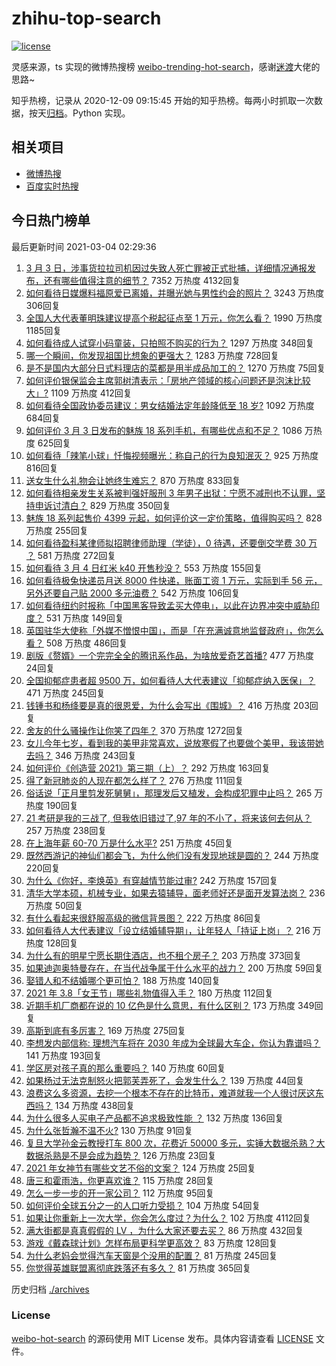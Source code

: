 # zhihu-top-search

[![license](https://img.shields.io/github/license/Arrackisarookie/zhihu-top-search)](https://github.com/Arrackisarookie/zhihu-top-search/blob/master/LICENSE)

灵感来源，ts 实现的微博热搜榜 [weibo-trending-hot-search](https://github.com/justjavac/weibo-trending-hot-search)，感谢[迷渡](https://github.com/justjavac)大佬的思路~

知乎热榜，记录从 2020-12-09 09:15:45 开始的知乎热榜。每两小时抓取一次数据，按天[归档](./archives)。Python 实现。

## 相关项目
+ [微博热搜](https://github.com/Arrackisarookie/weibo-hot-search)
+ [百度实时热搜](https://github.com/Arrackisarookie/baidu-hot-search)

## 今日热门榜单

<!-- Rank Begin -->

最后更新时间 2021-03-04 02:29:36

1. [3 月 3 日，涉事货拉拉司机因过失致人死亡罪被正式批捕，详细情况通报发布，还有哪些值得注意的细节？](https://www.zhihu.com/question/447340905) 7352 万热度 4132回复
1. [如何看待日媒爆料福原爱已离婚，并曝光她与男性约会的照片？](https://www.zhihu.com/question/447390190) 3243 万热度 306回复
1. [全国人大代表董明珠建议提高个税起征点至 1 万元，你怎么看？](https://www.zhihu.com/question/447327072) 1990 万热度 1185回复
1. [如何看待成人试穿小码童装，只拍照不购买的行为？](https://www.zhihu.com/question/447335739) 1297 万热度 348回复
1. [哪一个瞬间，你发现祖国比想象的更强大？](https://www.zhihu.com/question/446190780) 1283 万热度 728回复
1. [是不是国内大部分日式料理店的菜都是用半成品加工的？](https://www.zhihu.com/question/25686948) 1270 万热度 75回复
1. [如何评价银保监会主席郭树清表示：「房地产领域的核心问题还是泡沫比较大」?](https://www.zhihu.com/question/447159850) 1109 万热度 412回复
1. [如何看待全国政协委员建议：男女结婚法定年龄降低至 18 岁?](https://www.zhihu.com/question/447328679) 1092 万热度 684回复
1. [如何评价 3 月 3 日发布的魅族 18 系列手机，有哪些优点和不足？](https://www.zhihu.com/question/446900324) 1086 万热度 625回复
1. [如何看待「辣笔小球」忏悔视频曝光：称自己的行为良知泯灭？](https://www.zhihu.com/question/447109721) 925 万热度 816回复
1. [送女生什么礼物会让她终生难忘？](https://www.zhihu.com/question/22544804) 870 万热度 833回复
1. [如何看待相亲发生关系被判强奸服刑 3 年男子出狱：宁愿不减刑也不认罪，坚持申诉讨清白？](https://www.zhihu.com/question/447171735) 829 万热度 350回复
1. [魅族 18 系列起售价 4399 元起，如何评价这一定价策略，值得购买吗？](https://www.zhihu.com/question/447392215) 828 万热度 255回复
1. [如何看待盈科某律师拟招聘律师助理（学徒），0 待遇，还要倒交学费 30 万 ？](https://www.zhihu.com/question/447339532) 581 万热度 272回复
1. [如何看待 3 月 4 日红米 k40 开售秒没？](https://www.zhihu.com/question/447473364) 553 万热度 155回复
1. [如何看待极兔快递员月送 8000 件快递，账面工资 1 万元，实际到手 56 元，另外还要自己贴 2000 多元油费？](https://www.zhihu.com/question/446532924) 542 万热度 106回复
1. [如何看待纽约时报称「中国黑客导致孟买大停电」，以此在边界冲突中威胁印度？](https://www.zhihu.com/question/447177977) 531 万热度 149回复
1. [英国驻华大使称「外媒不憎恨中国」，而是「在充满诚意地监督政府」，你怎么看？](https://www.zhihu.com/question/447324266) 508 万热度 486回复
1. [剧版《赘婿》一个完完全全的腾讯系作品，为啥放爱奇艺首播?](https://www.zhihu.com/question/445133297) 477 万热度 24回复
1. [全国抑郁症患者超 9500 万，如何看待人大代表建议「抑郁症纳入医保」？](https://www.zhihu.com/question/447323933) 471 万热度 245回复
1. [钱锺书和杨绛要是真的很恩爱，为什么会写出《围城》？](https://www.zhihu.com/question/66753133) 416 万热度 203回复
1. [舍友的什么骚操作让你笑了四年？](https://www.zhihu.com/question/435608547) 370 万热度 1272回复
1. [女儿今年七岁，看到我的美甲非常喜欢，说放寒假了也要做个美甲，我该带她去吗？](https://www.zhihu.com/question/365264970) 346 万热度 243回复
1. [如何评价《创造营 2021》第三期（上）？](https://www.zhihu.com/question/447390738) 292 万热度 163回复
1. [得了新冠肺炎的人现在都怎么样了？](https://www.zhihu.com/question/395696795) 276 万热度 111回复
1. [俗话说「正月里剪发死舅舅」，那理发后又植发，会构成犯罪中止吗？](https://www.zhihu.com/question/446794004) 265 万热度 190回复
1. [21 考研是我的三战了, 但我依旧错过了,97 年的不小了，将来该何去何从？](https://www.zhihu.com/question/436934660) 257 万热度 238回复
1. [在上海年薪 60-70 万是什么水平?](https://www.zhihu.com/question/362585897) 251 万热度 45回复
1. [既然西游记的神仙们都会飞，为什么他们没有发现地球是圆的？](https://www.zhihu.com/question/443331582) 244 万热度 220回复
1. [为什么《你好，李焕英》有穿越情节能过审?](https://www.zhihu.com/question/443562316) 242 万热度 157回复
1. [清华大学本硕，机械专业，如果去猿辅导，面老师好还是面开发算法岗？](https://www.zhihu.com/question/445326907) 236 万热度 50回复
1. [有什么看起来很舒服高级的微信背景图？](https://www.zhihu.com/question/414863360) 222 万热度 86回复
1. [如何看待人大代表建议「设立结婚辅导期」，让年轻人「持证上岗」？](https://www.zhihu.com/question/447325792) 216 万热度 128回复
1. [为什么有的明星宁愿长期住酒店，也不租个房子？](https://www.zhihu.com/question/442085261) 203 万热度 373回复
1. [如果迪迦奥特曼存在，在当代战争属于什么水平的战力？](https://www.zhihu.com/question/435360716) 200 万热度 59回复
1. [娶错人和不结婚哪个更可怕？](https://www.zhihu.com/question/406565047) 188 万热度 140回复
1. [2021 年 3.8「女王节」哪些礼物值得入手？](https://www.zhihu.com/question/446638868) 180 万热度 112回复
1. [近期手机厂商都在说的 10 亿色是什么意思，有什么区别？](https://www.zhihu.com/question/447015820) 173 万热度 349回复
1. [高斯到底有多厉害？](https://www.zhihu.com/question/35107219) 169 万热度 275回复
1. [李想发内部信称: 理想汽车将在 2030 年成为全球最大车企，你认为靠谱吗？](https://www.zhihu.com/question/446247892) 141 万热度 193回复
1. [学区房对孩子真的那么重要吗？](https://www.zhihu.com/question/446434828) 140 万热度 60回复
1. [如果杨过无法克制怒火把郭芙弄死了，会发生什么？](https://www.zhihu.com/question/364533089) 139 万热度 44回复
1. [浪费这么多资源，去挖一个根本不存在的比特币，难道就我一个人很讨厌这东西吗？](https://www.zhihu.com/question/445164512) 134 万热度 438回复
1. [为什么很多人买电子产品都不追求极致性能 ？](https://www.zhihu.com/question/445874215) 132 万热度 136回复
1. [为什么张哲瀚不温不火?](https://www.zhihu.com/question/283903462) 130 万热度 91回复
1. [复旦大学孙金云教授打车 800 次，花费近 50000 多元，实锤大数据杀熟？大数据杀熟是不是会成为趋势？](https://www.zhihu.com/question/447061249) 126 万热度 23回复
1. [2021 年女神节有哪些文艺不俗的文案？](https://www.zhihu.com/question/447054974) 124 万热度 25回复
1. [唐三和霍雨浩，你更喜欢谁？](https://www.zhihu.com/question/444690966) 115 万热度 28回复
1. [怎么一步一步的开一家公司？](https://www.zhihu.com/question/36318224) 112 万热度 95回复
1. [如何评价全球五分之一的人口听力受损？](https://www.zhihu.com/question/447337640) 104 万热度 54回复
1. [如果让你重新上一次大学，你会怎么度过？为什么？](https://www.zhihu.com/question/304844787) 102 万热度 4112回复
1. [满大街都是真真假假的 LV ，为什么大家还要去买？](https://www.zhihu.com/question/20047044) 86 万热度 432回复
1. [游戏《戴森球计划》怎样布局更科学更高效？](https://www.zhihu.com/question/441812014) 83 万热度 128回复
1. [为什么老妈会觉得汽车天窗是个没用的配置？](https://www.zhihu.com/question/442784206) 81 万热度 245回复
1. [你觉得英雄联盟离彻底跌落还有多久？](https://www.zhihu.com/question/425743432) 81 万热度 365回复
<!-- Rank End -->

历史归档 [./archives](./archives)

### License

[weibo-hot-search](https://github.com/Arrackisarookie/zhihu-top-search) 的源码使用 MIT License 发布。具体内容请查看 [LICENSE](./LICENSE) 文件。
